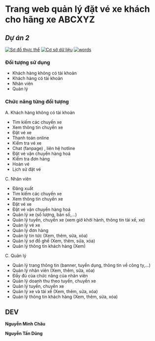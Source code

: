 # Trang web quản lý đặt vé xe khách cho hãng xe ABCXYZ

## _Dự án 2_

[![Sơ đồ thực thể](https://app.diagrams.net/images/favicon-32x32.png)](https://drive.google.com/file/d/1qfVDzcZ-0YrhXZj2plWPastpKTbFDVBz/view?usp=sharing)
[![Cơ sở dữ liệu](https://ssl.gstatic.com/docs/spreadsheets/favicon3.ico)](https://docs.google.com/spreadsheets/d/1O1bjqukDQQ1wWXSLpd1Bd9HEHkw5kdPF8rcpVJTib2A/edit?usp=sharing)
[![words](https://ssl.gstatic.com/docs/documents/images/kix-favicon7.ico)](https://docs.google.com/document/d/1Oir34B5DKQnxl5S3Xs-2KE8W63NdEBRrGMP61WMaMYo/edit?usp=sharing)

### Đối tượng sử dụng

-   Khách hàng không có tài khoản
-   Khách hàng có tài khoản
-   Nhân viên
-   Quản lý

### Chức năng từng đối tượng

A. Khách hàng không có tài khoản

-   Tìm kiếm các chuyến xe
-   Xem thông tin chuyến xe
-   Đặt vé xe
-   Thanh toán online
-   Kiểm tra vé xe
-   Chat (fanpage) , liên hệ hotline
-   Đặt vé vận chuyển hàng hoá
-   Kiểm tra đơn hàng
-   Hoàn vé
-   Lịch sử đặt vé

C. Nhân viên

-   Đăng xuất
-   Tìm kiếm các chuyến xe
-   Xem thông tin chuyến xe
-   Đặt vé xe
-   Đặt vé vận chuyển hàng hoá
-   Quản lý xe (số lượng, bản số,…)
-   Quản lý tuyến, chuyến xe (xem giờ khởi hành, thông tin tài xế, xe)
-   Quản lý vé xe
-   Quản lý đơn hàng
-   Quản lý tin tức (Xem, thêm, sửa, xóa)
-   Quản lý sơ đồ ghế (Xem, thêm, sửa, xóa)
-   Quản lý thông tin khách hàng (Xem)

C. Quản lý

-   Quản lý trang thông tin (banner, tuyển dụng, thông tin về công ty,...)
-   Quản lý nhân viên (Xem, thêm, sửa, xóa)
-   Đầy đủ của chức năng của nhân viên
-   Quản lý doanh thu theo tuyến, chuyến xe
-   Quản lý tuyến, chuyến xe
-   Quản lý xe và tài xế (Xem, thêm, sửa, xóa)
-   Quản lý thông tin khách hàng (Xem, thêm, sửa, xóa)

## DEV

**Nguyễn Minh Châu**

**Nguyễn Tấn Dũng**
